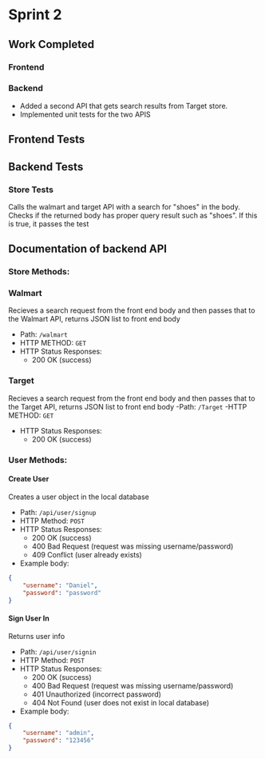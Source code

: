 # Sprint 2

## Work Completed
### Frontend
### Backend
- Added a second API that gets search results from Target store. 
- Implemented unit tests for the two APIS 

## Frontend Tests

## Backend Tests
### Store Tests
Calls the walmart and target API with a search for "shoes" in the body. Checks if the returned body has proper query result such as "shoes". If this is true, it passes the test

## Documentation of backend API

### Store Methods:
### Walmart
Recieves a search request from the front end body and then passes that to the Walmart API, returns JSON list to front end body
- Path: `/walmart`
- HTTP  METHOD: `GET`
- HTTP Status Responses:
    - 200 OK (success)


### Target
Recieves a search request from the front end body and then passes that to the Target API, returns JSON list to front end body
-Path: `/Target`
-HTTP  METHOD: `GET`
- HTTP Status Responses:
    - 200 OK (success)

### User Methods:
#### Create User
Creates a user object in the local database
- Path: `/api/user/signup`
- HTTP Method: `POST`
- HTTP Status Responses:
    - 200 OK (success)
    - 400 Bad Request (request was missing username/password)
    - 409 Conflict (user already exists)
- Example body:
```json
{
	"username": "Daniel",
	"password": "password"
}
```

#### Sign User In
Returns user info
- Path: `/api/user/signin`
- HTTP Method: `POST`
- HTTP Status Responses:
    - 200 OK (success)
    - 400 Bad Request (request was missing username/password)
    - 401 Unauthorized (incorrect password)
    - 404 Not Found (user does not exist in local database)
- Example body:
```json
{
	"username": "admin",
	"password": "123456"
}
```